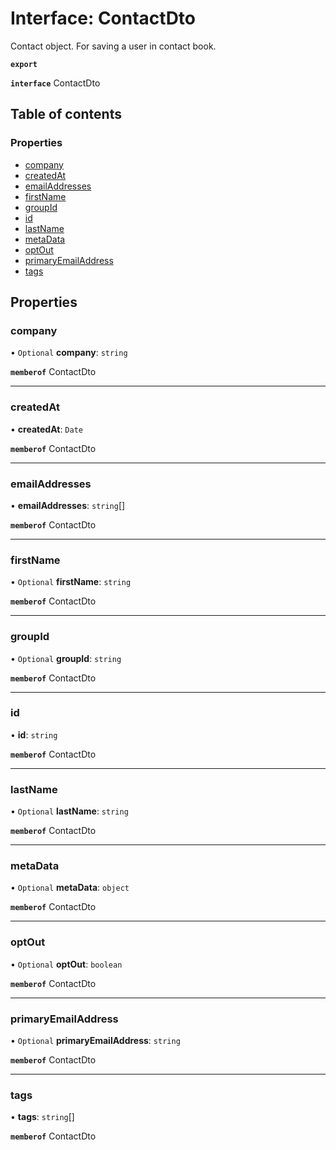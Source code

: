 # Interface: ContactDto

Contact object. For saving a user in contact book.

**`export`**

**`interface`** ContactDto

## Table of contents

### Properties

- [company](ContactDto.md#company)
- [createdAt](ContactDto.md#createdat)
- [emailAddresses](ContactDto.md#emailaddresses)
- [firstName](ContactDto.md#firstname)
- [groupId](ContactDto.md#groupid)
- [id](ContactDto.md#id)
- [lastName](ContactDto.md#lastname)
- [metaData](ContactDto.md#metadata)
- [optOut](ContactDto.md#optout)
- [primaryEmailAddress](ContactDto.md#primaryemailaddress)
- [tags](ContactDto.md#tags)

## Properties

### company

• `Optional` **company**: `string`

**`memberof`** ContactDto

___

### createdAt

• **createdAt**: `Date`

**`memberof`** ContactDto

___

### emailAddresses

• **emailAddresses**: `string`[]

**`memberof`** ContactDto

___

### firstName

• `Optional` **firstName**: `string`

**`memberof`** ContactDto

___

### groupId

• `Optional` **groupId**: `string`

**`memberof`** ContactDto

___

### id

• **id**: `string`

**`memberof`** ContactDto

___

### lastName

• `Optional` **lastName**: `string`

**`memberof`** ContactDto

___

### metaData

• `Optional` **metaData**: `object`

**`memberof`** ContactDto

___

### optOut

• `Optional` **optOut**: `boolean`

**`memberof`** ContactDto

___

### primaryEmailAddress

• `Optional` **primaryEmailAddress**: `string`

**`memberof`** ContactDto

___

### tags

• **tags**: `string`[]

**`memberof`** ContactDto
